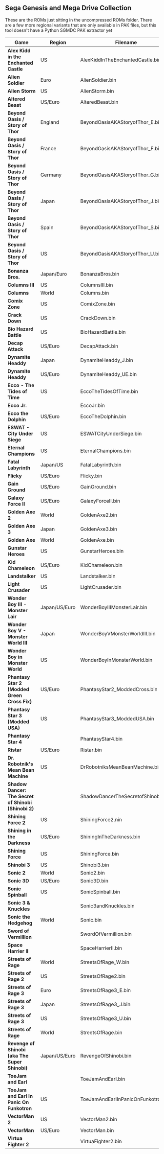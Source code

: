 ## Sega Genesis and Mega Drive Collection

These are the ROMs just sitting in the uncompressed ROMs folder.
There are a few more regional variants that are only available in PAK files, but this tool doesn't have a Python SGMDC PAK extractor yet

 **Game**                                                    | **Region**      | **Filename**
-------------------------------------------------------------|---------------|-----------------------------------------
**Alex Kidd in the Enchanted Castle**                        | US            | AlexKiddInTheEnchantedCastle.bin
**Alien Soldier**                                            | Euro          | AlienSoldier.bin
**Alien Storm**                                              | US            | AlienStorm.bin
**Altered Beast**                                            | US/Euro       | AlteredBeast.bin
**Beyond Oasis / Story of Thor**                             | England       | BeyondOasisAKAStoryofThor_E.bin
**Beyond Oasis / Story of Thor**                             | France        | BeyondOasisAKAStoryofThor_F.bin
**Beyond Oasis / Story of Thor**                             | Germany       | BeyondOasisAKAStoryofThor_G.bin
**Beyond Oasis / Story of Thor**                             | Japan         | BeyondOasisAKAStoryofThor_J.bin
**Beyond Oasis / Story of Thor**                             | Spain         | BeyondOasisAKAStoryofThor_S.bin
**Beyond Oasis / Story of Thor**                             | US            | BeyondOasisAKAStoryofThor_U.bin
**Bonanza Bros.**                                            | Japan/Euro    | BonanzaBros.bin
**Columns III**                                              | US            | ColumnsIII.bin
**Columns**                                                  | World         | Columns.bin
**Comix Zone**                                               | US            | ComixZone.bin
**Crack Down**                                               | US            | CrackDown.bin
**Bio Hazard Battle**                                        | US            | BioHazardBattle.bin
**Decap Attack**                                             | US/Euro       | DecapAttack.bin
**Dynamite Headdy**                                          | Japan         | DynamiteHeaddy_J.bin
**Dynamite Headdy**                                          | US/Euro       | DynamiteHeaddy_UE.bin
**Ecco - The Tides of Time**                                 | US            | EccoTheTidesOfTime.bin
**Ecco Jr.**                                                 |               | EccoJr.bin
**Ecco the Dolphin**                                         | US/Euro       | EccoTheDolphin.bin
**ESWAT - City Under Siege**                                 | US            | ESWATCityUnderSiege.bin
**Eternal Champions**                                        | US            | EternalChampions.bin
**Fatal Labyrinth**                                          | Japan/US      | FatalLabyrinth.bin
**Flicky**                                                   | US/Euro       | Flicky.bin
**Gain Ground**                                              | US/Euro       | GainGround.bin
**Galaxy Force II**                                          | US/Euro       | GalaxyForceII.bin
**Golden Axe 2**                                             | World         | GoldenAxe2.bin
**Golden Axe 3**                                             | Japan         | GoldenAxe3.bin
**Golden Axe**                                               | World         | GoldenAxe.bin
**Gunstar Heroes**                                           | US            | GunstarHeroes.bin
**Kid Chameleon**                                            | US/Euro       | KidChameleon.bin
**Landstalker**                                              | US            | Landstalker.bin
**Light Crusader**                                           | US            | LightCrusader.bin
**Wonder Boy III - Monster Lair**                            | Japan/US/Euro | WonderBoyIIIMonsterLair.bin
**Wonder Boy V - Monster World III**                         | Japan         | WonderBoyVMonsterWorldIII.bin
**Wonder Boy in Monster World**                              | US            | WonderBoyInMonsterWorld.bin
**Phantasy Star 2 (Modded Green Cross Fix)**                 | US/Euro       | PhantasyStar2_ModdedCross.bin
**Phantasy Star 3 (Modded USA)**                             | US            | PhantasyStar3_ModdedUSA.bin
**Phantasy Star 4**                                          |               | PhantasyStar4.bin
**Ristar**                                                   | US/Euro       | Ristar.bin
**Dr. Robotnik's Mean Bean Machine**                         | US            | DrRobotniksMeanBeanMachine.bin
**Shadow Dancer: The Secret of Shinobi (Shinobi 2)**         |               | ShadowDancerTheSecretofShinobi.bin
**Shining Force 2**                                          | US            | ShiningForce2.nin
**Shining in the Darkness**                                  | US/Euro       | ShiningInTheDarkness.bin
**Shining Force**                                            | US            | ShiningForce.bin
**Shinobi 3**                                                | US            | Shinobi3.bin
**Sonic 2**                                                  | World         | Sonic2.bin
**Sonic 3D**                                                 | US/Euro       | Sonic3D.bin
**Sonic Spinball**                                           | US            | SonicSpinball.bin
**Sonic 3 & Knuckles**                                       |               | Sonic3andKnuckles.bin
**Sonic the Hedgehog**                                       | World         | Sonic.bin
**Sword of Vermillion**                                      |               | SwordOfVermillion.bin
**Space Harrier II**                                         |               | SpaceHarrierII.bin
**Streets of Rage**                                          | World         | StreetsOfRage_W.bin
**Streets of Rage 2**                                        | US            | StreetsOfRage2.bin
**Streets of Rage 3**                                        | Euro          | StreetsOfRage3_E.bin
**Streets of Rage 3**                                        | Japan         | StreetsOfRage3_J.bin
**Streets of Rage 3**                                        | US            | StreetsOfRage3_U.bin
**Streets of Rage**                                          | World         | StreetsOfRage.bin
**Revenge of Shinobi (aka The Super Shinobi)**               | Japan/US/Euro | RevengeOfShinobi.bin
**ToeJam and Earl**                                          |               | ToeJamAndEarl.bin
**ToeJam and Earl In Panic On Funkotron**                    | US            | ToeJamAndEarlInPanicOnFunkotron.bin
**VectorMan 2**                                              | US            | VectorMan2.bin
**VectorMan**                                                | US/Euro       | VectorMan.bin
**Virtua Fighter 2**                                         |               | VirtuaFighter2.bin

